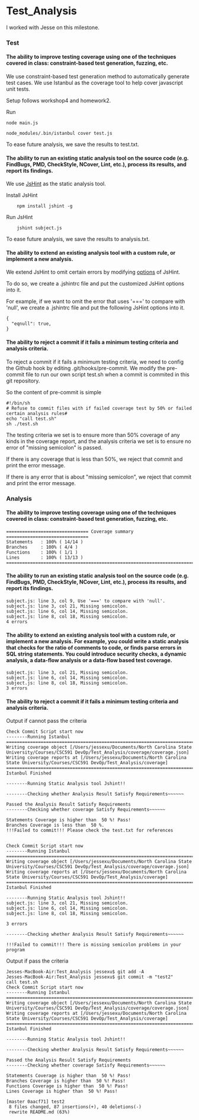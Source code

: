 # Test_Analysis

I worked with Jesse on this milestone.

### Test

#### The ability to improve testing coverage using one of the techniques covered in class: constraint-based test generation, fuzzing, etc.

We use constraint-based test generation method to automatically generate test cases. We use Istanbul as the coverage tool to help cover javascript unit tests.

Setup follows workshop4 and homework2.

Run

	node main.js

	node_modules/.bin/istanbul cover test.js

To ease future analysis, we save the results to test.txt.

#### The ability to run an existing static analysis tool on the source code (e.g. FindBugs, PMD, CheckStyle, NCover, Lint, etc.), process its results, and report its findings.

We use [JsHint](http://jshint.com/docs/) as the static analysis tool.

Install JsHint

        npm install jshint -g

Run JsHint

        jshint subject.js

To ease future analysis, we save the results to analysis.txt.

#### The ability to extend an existing analysis tool with a custom rule, or implement a new analysis.

We extend JsHint to omit certain errors by modifying [options](http://jshint.com/docs/options/) of JsHint.

To do so, we create a .jshintrc file and put the customized JsHint options into it.

For example, if we want to omit the error that uses '===' to compare with 'null', we create a .jshintrc file and put the following JsHint options into it.

	{
	  "eqnull": true,
	}

#### The ability to reject a commit if it fails a minimum testing criteria and analysis criteria.

To reject a commit if it fails a minimum testing criteria, we need to config the Github hook by editing .git/hooks/pre-commit. We modify the pre-commit file to run our own script test.sh when a commit is commited in this git repository.

So the content of pre-commit is simple

	#!/bin/sh
	# Refuse to commit files with if failed coverage test by 50% or failed certain analysis rules#
	echo "call test.sh"
	sh ./test.sh

The testing criteria we set is to ensure more than 50% coverage of any kinds in the coverage report, and the analysis criteria we set is to ensure no error of "missing semicolon" is passed.

If there is any coverage that is less than 50%, we reject that commit and print the error message. 

If there is any error that is about "missing semicolon", we reject that commit and print the error message.





### Analysis

#### The ability to improve testing coverage using one of the techniques covered in class: constraint-based test generation, fuzzing, etc.

	=============================== Coverage summary ===============================
	Statements   : 100% ( 14/14 )
	Branches     : 100% ( 4/4 )
	Functions    : 100% ( 1/1 )
	Lines        : 100% ( 13/13 )
	================================================================================

#### The ability to run an existing static analysis tool on the source code (e.g. FindBugs, PMD, CheckStyle, NCover, Lint, etc.), process its results, and report its findings.

	subject.js: line 3, col 9, Use '===' to compare with 'null'.
	subject.js: line 3, col 21, Missing semicolon.
	subject.js: line 6, col 14, Missing semicolon.
	subject.js: line 8, col 18, Missing semicolon.
	4 errors

#### The ability to extend an existing analysis tool with a custom rule, or implement a new analysis. For example, you could write a static analysis that checks for the ratio of comments to code, or finds parse errors in SQL string statements. You could introduce security checks, a dynamic analysis, a data-flow analysis or a data-flow based test coverage.

	subject.js: line 3, col 21, Missing semicolon.
	subject.js: line 6, col 14, Missing semicolon.
	subject.js: line 8, col 18, Missing semicolon.
	3 errors

#### The ability to reject a commit if it fails a minimum testing criteria and analysis criteria.

Output if cannot pass the criteria

	Check Commit Script start now
	--------Running Istanbul
	=============================================================================
	Writing coverage object [/Users/jessexu/Documents/North Carolina State University/Courses/CSC591 DevOp/Test_Analysis/coverage/coverage.json]
	Writing coverage reports at [/Users/jessexu/Documents/North Carolina State University/Courses/CSC591 DevOp/Test_Analysis/coverage]
	=============================================================================
	Istanbul Finished
	
	--------Running Static Analysis tool Jshint!!
	
	--------Checking whether Analysis Result Satisfy Requirements~~~~~~
	
	Passed the Analysis Result Satisfy Requirements 
	--------Checking whether coverage Satisfy Requirements~~~~~~
	
	Statements Coverage is higher than  50 %! Pass!
	Branches Coverage is less than  50 %.
	!!!Failed to commit!!! Please check the test.txt for references


	Check Commit Script start now
	--------Running Istanbul
	=============================================================================
	Writing coverage object [/Users/jessexu/Documents/North Carolina State University/Courses/CSC591 DevOp/Test_Analysis/coverage/coverage.json]
	Writing coverage reports at [/Users/jessexu/Documents/North Carolina State University/Courses/CSC591 DevOp/Test_Analysis/coverage]
	=============================================================================
	Istanbul Finished
	
	--------Running Static Analysis tool Jshint!!
	subject.js: line 3, col 21, Missing semicolon.
	subject.js: line 6, col 14, Missing semicolon.
	subject.js: line 8, col 18, Missing semicolon.
	
	3 errors
	
	--------Checking whether Analysis Result Satisfy Requirements~~~~~~
	
	!!!Failed to commit!!! There is missing semicolon problems in your program

Output if pass the criteria

	Jesses-MacBook-Air:Test_Analysis jessexu$ git add -A
	Jesses-MacBook-Air:Test_Analysis jessexu$ git commit -m "test2"
	call test.sh
	Check Commit Script start now
	--------Running Istanbul
	=============================================================================
	Writing coverage object [/Users/jessexu/Documents/North Carolina State University/Courses/CSC591 DevOp/Test_Analysis/coverage/coverage.json]
	Writing coverage reports at [/Users/jessexu/Documents/North Carolina State University/Courses/CSC591 DevOp/Test_Analysis/coverage]
	=============================================================================
	Istanbul Finished
	
	--------Running Static Analysis tool Jshint!!
	
	--------Checking whether Analysis Result Satisfy Requirements~~~~~~
	
	Passed the Analysis Result Satisfy Requirements 
	--------Checking whether coverage Satisfy Requirements~~~~~~
	
	Statements Coverage is higher than  50 %! Pass!
	Branches Coverage is higher than  50 %! Pass!
	Functions Coverage is higher than  50 %! Pass!
	Lines Coverage is higher than  50 %! Pass!
	
	[master 0aacf71] test2
	 8 files changed, 87 insertions(+), 40 deletions(-)
	 rewrite README.md (63%)
